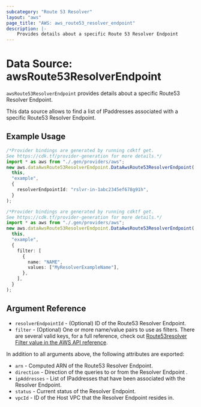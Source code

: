 ```yaml
---
subcategory: "Route 53 Resolver"
layout: "aws"
page_title: "AWS: aws_route53_resolver_endpoint"
description: |-
    Provides details about a specific Route 53 Resolver Endpoint
---
```


# Data Source: awsRoute53ResolverEndpoint

`awsRoute53ResolverEndpoint` provides details about a specific Route53 Resolver Endpoint.

This data source allows to find a list of IPaddresses associated with a specific Route53 Resolver Endpoint.

## Example Usage

```typescript
/*Provider bindings are generated by running cdktf get.
See https://cdk.tf/provider-generation for more details.*/
import * as aws from "./.gen/providers/aws";
new aws.dataAwsRoute53ResolverEndpoint.DataAwsRoute53ResolverEndpoint(
  this,
  "example",
  {
    resolverEndpointId: "rslvr-in-1abc2345ef678g91h",
  }
);

```

```typescript
/*Provider bindings are generated by running cdktf get.
See https://cdk.tf/provider-generation for more details.*/
import * as aws from "./.gen/providers/aws";
new aws.dataAwsRoute53ResolverEndpoint.DataAwsRoute53ResolverEndpoint(
  this,
  "example",
  {
    filter: [
      {
        name: "NAME",
        values: ["MyResolverExampleName"],
      },
    ],
  }
);

```

## Argument Reference

* `resolverEndpointId` - (Optional) ID of the Route53 Resolver Endpoint.
* `filter` - (Optional) One or more name/value pairs to use as filters. There are
  several valid keys, for a full reference, check out
  [Route53resolver Filter value in the AWS API reference][1].

In addition to all arguments above, the following attributes are exported:

* `arn` - Computed ARN of the Route53 Resolver Endpoint.
* `direction` - Direction of the queries to or from the Resolver Endpoint .
* `ipAddresses` - List of IPaddresses that have been associated with the Resolver Endpoint.
* `status` - Current status of the Resolver Endpoint.
* `vpcId` - ID of the Host VPC that the Resolver Endpoint resides in.

[1]: https://docs.aws.amazon.com/Route53/latest/APIReference/API_route53resolver_Filter.html
